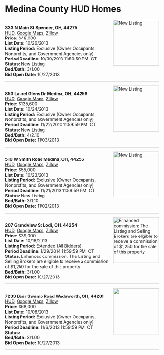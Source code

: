 # Medina County HUD Homes

[<img alt="New Listing" src="https://www.hudhomestore.com/pages/ImageShow.aspx?Case=412-534668" align="right" style="height:150px;">](http://www.hudhomestore.com/Listing/PropertyDetails.aspx?caseNumber=412-534668)  
**333 N Main St Spencer, OH, 44275**  
[HUD](http://www.hudhomestore.com/Listing/PropertyDetails.aspx?caseNumber=412-534668), [Google Maps](http://maps.google.com/maps?q=333+N+Main+St+Spencer%2C+OH%2C+44275), [Zillow](http://www.zillow.com/homes/333+N+Main+St+Spencer%2C+OH%2C+44275/)  
**Price:** $48,000  
**List Date:** 10/26/2013  
**Listing Period:** Exclusive (Owner Occupants, Nonprofits, and Government Agencies only)  
**Period Deadline:** 10/30/2013 11:59:59 PM  CT  
**Status:** New Listing  
**Bed/Bath:** 3/1.00  
**Bid Open Date:** 10/27/2013

***

[<img alt="New Listing" src="https://www.hudhomestore.com/pages/ImageShow.aspx?Case=412-630463" align="right" style="height:150px;">](http://www.hudhomestore.com/Listing/PropertyDetails.aspx?caseNumber=412-630463)  
**853 Laurel Glens Dr Medina, OH, 44256**  
[HUD](http://www.hudhomestore.com/Listing/PropertyDetails.aspx?caseNumber=412-630463), [Google Maps](http://maps.google.com/maps?q=853+Laurel+Glens+Dr+Medina%2C+OH%2C+44256), [Zillow](http://www.zillow.com/homes/853+Laurel+Glens+Dr+Medina%2C+OH%2C+44256/)  
**Price:** $135,600  
**List Date:** 10/24/2013  
**Listing Period:** Exclusive (Owner Occupants, Nonprofits, and Government Agencies only)  
**Period Deadline:** 11/22/2013 11:59:59 PM  CT  
**Status:** New Listing  
**Bed/Bath:** 4/2.10  
**Bid Open Date:** 11/03/2013

***

[<img alt="New Listing" src="https://www.hudhomestore.com/pages/ImageShow.aspx?Case=412-548023" align="right" style="height:150px;">](http://www.hudhomestore.com/Listing/PropertyDetails.aspx?caseNumber=412-548023)  
**510 W Smith Road Medina, OH, 44256**  
[HUD](http://www.hudhomestore.com/Listing/PropertyDetails.aspx?caseNumber=412-548023), [Google Maps](http://maps.google.com/maps?q=510+W+Smith+Road+Medina%2C+OH%2C+44256), [Zillow](http://www.zillow.com/homes/510+W+Smith+Road+Medina%2C+OH%2C+44256/)  
**Price:** $55,000  
**List Date:** 10/23/2013  
**Listing Period:** Exclusive (Owner Occupants, Nonprofits, and Government Agencies only)  
**Period Deadline:** 11/21/2013 11:59:59 PM  CT  
**Status:** New Listing  
**Bed/Bath:** 3/1.10  
**Bid Open Date:** 11/02/2013

***

[<img alt="Enhanced commission: The Listing and Selling Brokers are eligible to receive a commission of $1,250 for the sale of this property" src="https://www.hudhomestore.com/pages/ImageShow.aspx?Case=412-586492" align="right" style="height:150px;">](http://www.hudhomestore.com/Listing/PropertyDetails.aspx?caseNumber=412-586492)  
**207 Grandview St Lodi, OH, 44254**  
[HUD](http://www.hudhomestore.com/Listing/PropertyDetails.aspx?caseNumber=412-586492), [Google Maps](http://maps.google.com/maps?q=207+Grandview+St+Lodi%2C+OH%2C+44254), [Zillow](http://www.zillow.com/homes/207+Grandview+St+Lodi%2C+OH%2C+44254/)  
**Price:** $39,000  
**List Date:** 10/18/2013  
**Listing Period:** Extended (All Bidders)  
**Period Deadline:** 1/29/2014 11:59:59 PM  CT  
**Status:** Enhanced commission: The Listing and Selling Brokers are eligible to receive a commission of $1,250 for the sale of this property  
**Bed/Bath:** 3/1.00  
**Bid Open Date:** 10/27/2013

***

[<img alt="" src="https://www.hudhomestore.com/pages/ImageShow.aspx?Case=412-644562" align="right" style="height:150px;">](http://www.hudhomestore.com/Listing/PropertyDetails.aspx?caseNumber=412-644562)  
**7233 Bear Swamp Road Wadsworth, OH, 44281**  
[HUD](http://www.hudhomestore.com/Listing/PropertyDetails.aspx?caseNumber=412-644562), [Google Maps](http://maps.google.com/maps?q=7233+Bear+Swamp+Road+Wadsworth%2C+OH%2C+44281), [Zillow](http://www.zillow.com/homes/7233+Bear+Swamp+Road+Wadsworth%2C+OH%2C+44281/)  
**Price:** $68,000  
**List Date:** 10/08/2013  
**Listing Period:** Exclusive (Owner Occupants, Nonprofits, and Government Agencies only)  
**Period Deadline:** 11/6/2013 11:59:59 PM  CT  
**Status:**   
**Bed/Bath:** 3/1.00  
**Bid Open Date:** 10/27/2013

***

